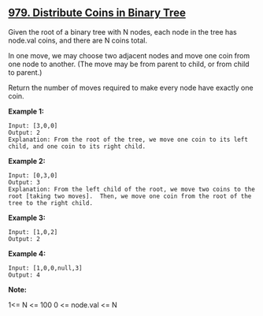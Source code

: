 ## [979. Distribute Coins in Binary Tree](https://leetcode.com/problems/distribute-coins-in-binary-tree/)

Given the root of a binary tree with N nodes, each node in the tree has node.val coins, and there are N coins total.

In one move, we may choose two adjacent nodes and move one coin from one node to another. (The move may be from parent to child, or from child to parent.)

Return the number of moves required to make every node have exactly one coin.

**Example 1:**

```
Input: [3,0,0]
Output: 2
Explanation: From the root of the tree, we move one coin to its left child, and one coin to its right child.
```

**Example 2:**

```
Input: [0,3,0]
Output: 3
Explanation: From the left child of the root, we move two coins to the root [taking two moves].  Then, we move one coin from the root of the tree to the right child.
```

**Example 3:**

```
Input: [1,0,2]
Output: 2
```

**Example 4:**

```
Input: [1,0,0,null,3]
Output: 4
```

**Note:**

1<= N <= 100
0 <= node.val <= N
